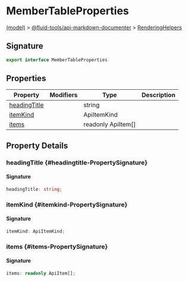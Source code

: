 
# MemberTableProperties

[(model)](./index) &gt; [@fluid-tools/api-markdown-documenter](./api-markdown-documenter) &gt; [RenderingHelpers](./api-markdown-documenter/renderinghelpers-namespace)

## Signature

```typescript
export interface MemberTableProperties 
```

## Properties

|  Property | Modifiers | Type | Description |
|  --- | --- | --- | --- |
|  [headingTitle](./api-markdown-documenter/renderinghelpers/membertableproperties-interface#headingtitle-PropertySignature) |  | string |  |
|  [itemKind](./api-markdown-documenter/renderinghelpers/membertableproperties-interface#itemkind-PropertySignature) |  | ApiItemKind |  |
|  [items](./api-markdown-documenter/renderinghelpers/membertableproperties-interface#items-PropertySignature) |  | readonly ApiItem\[\] |  |

## Property Details

### headingTitle {#headingtitle-PropertySignature}

#### Signature

```typescript
headingTitle: string;
```

### itemKind {#itemkind-PropertySignature}

#### Signature

```typescript
itemKind: ApiItemKind;
```

### items {#items-PropertySignature}

#### Signature

```typescript
items: readonly ApiItem[];
```
